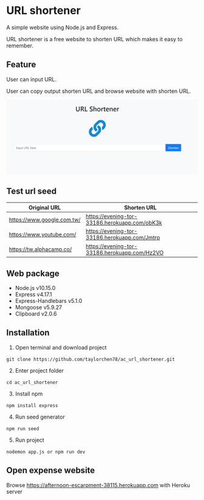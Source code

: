 # URL shortener

A simple website using Node.js and Express.

URL shortener is a free website to shorten URL which makes it easy to remember.

## Feature

User can input URL.

User can copy output shorten URL and browse website with shorten URL.

![Screenshot](/public/img/screenshot_url_shorten.JPG)

## Test url seed
| Original URL                | Shorten URL                                   |
| --------------------------- | --------------------------------------------- |
| https://www.google.com.tw/  | https://evening-tor-33186.herokuapp.com/obK3k |
| https://www.youtube.com/    | https://evening-tor-33186.herokuapp.com/Jmtrp |
| https://tw.alphacamp.co/    | https://evening-tor-33186.herokuapp.com/Hz2VO |

## Web package
- Node.js v10.15.0
- Express v4.17.1
- Express-Handlebars v5.1.0
- Mongoose v5.9.27
- Clipboard v2.0.6

## Installation
1. Open terminal and download project
```
git clone https://github.com/taylorchen78/ac_url_shortener.git
```

2. Enter project folder
```
cd ac_url_shortener
```

3. Install npm
```
npm install express
```

4. Run seed generator
```
npm run seed
```

5. Run project
```
nodemon app.js or npm run dev
```

## Open expense website
Browse https://afternoon-escarpment-38115.herokuapp.com with Heroku server 
